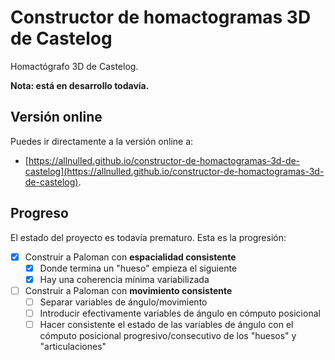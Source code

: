 # Constructor de homactogramas 3D de Castelog

Homactógrafo 3D de Castelog.

**Nota: está en desarrollo todavía.**

## Versión online

Puedes ir directamente a la versión online a:

 - [https://allnulled.github.io/constructor-de-homactogramas-3d-de-castelog](https://allnulled.github.io/constructor-de-homactogramas-3d-de-castelog).

## Progreso

El estado del proyecto es todavía prematuro. Esta es la progresión:

 - [x] Construir a Paloman con **espacialidad consistente**
    - [x] Donde termina un "hueso" empieza el siguiente
    - [x] Hay una coherencia mínima variabilizada
 - [ ] Construir a Paloman con **movimiento consistente**
    - [ ] Separar variables de ángulo/movimiento
    - [ ] Introducir efectivamente variables de ángulo en cómputo posicional
    - [ ] Hacer consistente el estado de las variables de ángulo con el cómputo posicional progresivo/consecutivo de los "huesos" y "articulaciones"
